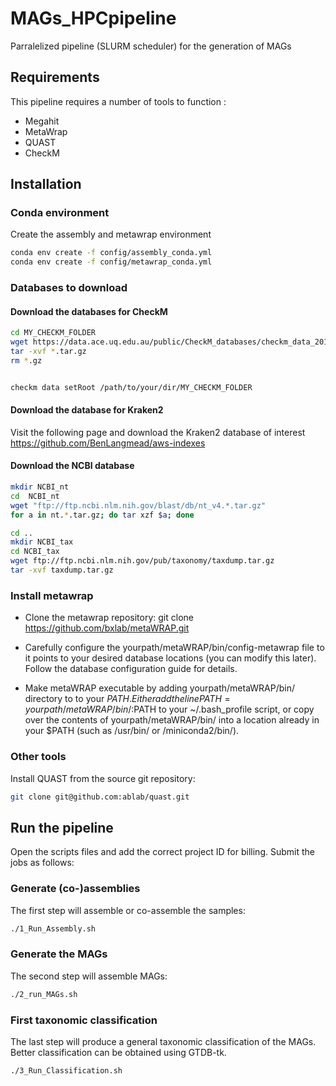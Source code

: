 # MAGs_HPCpipeline
Parralelized pipeline (SLURM scheduler) for the generation of MAGs

## Requirements
This pipeline requires a number of tools to function :
- Megahit 
- MetaWrap
- QUAST
- CheckM

## Installation

### Conda environment
Create the assembly and metawrap environment
```bash
conda env create -f config/assembly_conda.yml
conda env create -f config/metawrap_conda.yml 
```

### Databases to download

#### Download the databases for CheckM

```bash
cd MY_CHECKM_FOLDER
wget https://data.ace.uq.edu.au/public/CheckM_databases/checkm_data_2015_01_16.tar.gz
tar -xvf *.tar.gz
rm *.gz


checkm data setRoot /path/to/your/dir/MY_CHECKM_FOLDER
```

#### Download the database for Kraken2
Visit the following page and download the Kraken2 database of interest
https://github.com/BenLangmead/aws-indexes

#### Download the NCBI database

```bash
mkdir NCBI_nt
cd  NCBI_nt
wget "ftp://ftp.ncbi.nlm.nih.gov/blast/db/nt_v4.*.tar.gz"
for a in nt.*.tar.gz; do tar xzf $a; done

cd ..
mkdir NCBI_tax
cd NCBI_tax
wget ftp://ftp.ncbi.nlm.nih.gov/pub/taxonomy/taxdump.tar.gz
tar -xvf taxdump.tar.gz
```

### Install metawrap
- Clone the metawrap repository: git clone https://github.com/bxlab/metaWRAP.git

- Carefully configure the yourpath/metaWRAP/bin/config-metawrap file to it points to your desired database locations (you can modify this later). Follow the database configuration guide for details.

- Make metaWRAP executable by adding yourpath/metaWRAP/bin/ directory to to your $PATH. Either add the line PATH=yourpath/metaWRAP/bin/:$PATH to your ~/.bash_profile script, or copy over the contents of yourpath/metaWRAP/bin/ into a location already in your $PATH (such as /usr/bin/ or /miniconda2/bin/).

### Other tools

Install QUAST from the source git repository:
```bash
git clone git@github.com:ablab/quast.git
```

## Run the pipeline

Open the scripts files and add the correct project ID for billing. Submit the jobs as follows:

### Generate (co-)assemblies 

The first step will assemble or co-assemble the samples: 

```bash
./1_Run_Assembly.sh
```

### Generate the MAGs

The second step will assemble MAGs: 

```bash
./2_run_MAGs.sh
```

 ### First taxonomic classification

The last step will produce a general taxonomic classification of the MAGs. Better classification can be obtained using GTDB-tk.

```bash
./3_Run_Classification.sh
```
